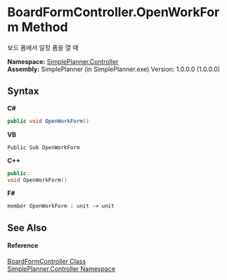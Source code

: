 # BoardFormController.OpenWorkForm Method 
 

보드 폼에서 일정 폼을 열 때

**Namespace:**&nbsp;<a href="01d1c102-1b5b-fcaa-2bc2-68487aa1825b">SimplePlanner.Controller</a><br />**Assembly:**&nbsp;SimplePlanner (in SimplePlanner.exe) Version: 1.0.0.0 (1.0.0.0)

## Syntax

**C#**<br />
``` C#
public void OpenWorkForm()
```

**VB**<br />
``` VB
Public Sub OpenWorkForm
```

**C++**<br />
``` C++
public:
void OpenWorkForm()
```

**F#**<br />
``` F#
member OpenWorkForm : unit -> unit 

```


## See Also


#### Reference
<a href="c26305b8-c25d-4ff7-18c3-6b6c9ac767f3">BoardFormController Class</a><br /><a href="01d1c102-1b5b-fcaa-2bc2-68487aa1825b">SimplePlanner.Controller Namespace</a><br />
